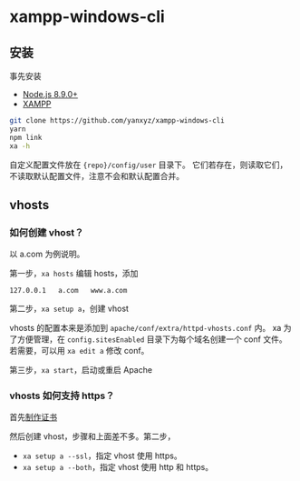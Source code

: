 # xampp-windows-cli

## 安装

事先安装

- [Node.js 8.9.0+](https://nodejs.org/)
- [XAMPP](https://www.apachefriends.org/download.html)

```sh
git clone https://github.com/yanxyz/xampp-windows-cli
yarn
npm link
xa -h
```

自定义配置文件放在 `{repo}/config/user` 目录下。
它们若存在，则读取它们，不读取默认配置文件，注意不会和默认配置合并。

## vhosts

### 如何创建 vhost？

以 a.com 为例说明。

第一步，`xa hosts` 编辑 hosts，添加

```
127.0.0.1	a.com	www.a.com
```

第二步，`xa setup a`，创建 vhost

vhosts 的配置本来是添加到 `apache/conf/extra/httpd-vhosts.conf` 内。
xa 为了方便管理，在 `config.sitesEnabled` 目录下为每个域名创建一个 conf 文件。
若需要，可以用 `xa edit a` 修改 conf。

第三步，`xa start`，启动或重启 Apache

### vhosts 如何支持 https？

首先[制作证书](https://yanxyz.github.io/note/software/xampp/apache/vhosts/#ssl)

然后创建 vhost，步骤和上面差不多。第二步，

- `xa setup a --ssl`，指定 vhost 使用 https。
- `xa setup a --both`，指定 vhost 使用 http 和 https。
